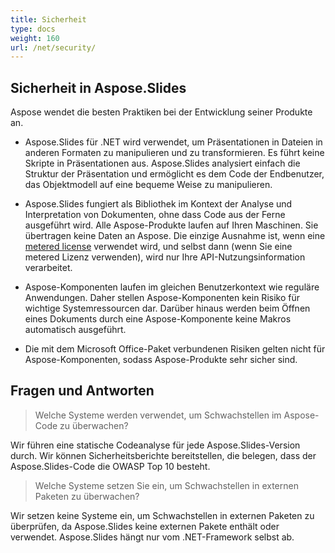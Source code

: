 ```yaml
---
title: Sicherheit
type: docs
weight: 160
url: /net/security/
---
```


## **Sicherheit in Aspose.Slides**

Aspose wendet die besten Praktiken bei der Entwicklung seiner Produkte an.

* Aspose.Slides für .NET wird verwendet, um Präsentationen in Dateien in anderen Formaten zu manipulieren und zu transformieren. Es führt keine Skripte in Präsentationen aus. Aspose.Slides analysiert einfach die Struktur der Präsentation und ermöglicht es dem Code der Endbenutzer, das Objektmodell auf eine bequeme Weise zu manipulieren.
* Aspose.Slides fungiert als Bibliothek im Kontext der Analyse und Interpretation von Dokumenten, ohne dass Code aus der Ferne ausgeführt wird. Alle Aspose-Produkte laufen auf Ihren Maschinen. Sie übertragen keine Daten an Aspose. Die einzige Ausnahme ist, wenn eine [metered license](https://purchase.aspose.com/faqs/licensing/metered) verwendet wird, und selbst dann (wenn Sie eine metered Lizenz verwenden), wird nur Ihre API-Nutzungsinformation verarbeitet.

* Aspose-Komponenten laufen im gleichen Benutzerkontext wie reguläre Anwendungen. Daher stellen Aspose-Komponenten kein Risiko für wichtige Systemressourcen dar. Darüber hinaus werden beim Öffnen eines Dokuments durch eine Aspose-Komponente keine Makros automatisch ausgeführt.

* Die mit dem Microsoft Office-Paket verbundenen Risiken gelten nicht für Aspose-Komponenten, sodass Aspose-Produkte sehr sicher sind.

## Fragen und Antworten

> Welche Systeme werden verwendet, um Schwachstellen im Aspose-Code zu überwachen?

Wir führen eine statische Codeanalyse für jede Aspose.Slides-Version durch. Wir können Sicherheitsberichte bereitstellen, die belegen, dass der Aspose.Slides-Code die OWASP Top 10 besteht.

> Welche Systeme setzen Sie ein, um Schwachstellen in externen Paketen zu überwachen?

Wir setzen keine Systeme ein, um Schwachstellen in externen Paketen zu überprüfen, da Aspose.Slides keine externen Pakete enthält oder verwendet. Aspose.Slides hängt nur vom .NET-Framework selbst ab.